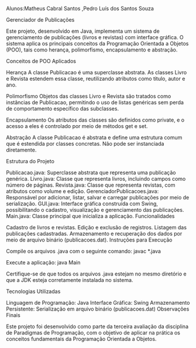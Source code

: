 Alunos:Matheus Cabral Santos ,Pedro Luís dos Santos Souza

Gerenciador de Publicações

Este projeto, desenvolvido em Java, implementa um sistema de gerenciamento de publicações (livros e revistas) com interface gráfica. O sistema aplica os principais conceitos da Programação Orientada a Objetos (POO), tais como herança, polimorfismo, encapsulamento e abstração.

Conceitos de POO Aplicados

Herança A classe Publicacao é uma superclasse abstrata. As classes Livro e Revista estendem essa classe, reutilizando atributos como titulo, autor e ano.

Polimorfismo Objetos das classes Livro e Revista são tratados como instâncias de Publicacao, permitindo o uso de listas genéricas sem perda de comportamento específico das subclasses.

Encapsulamento Os atributos das classes são definidos como private, e o acesso a eles é controlado por meio de métodos get e set.

Abstração A classe Publicacao é abstrata e define uma estrutura comum que é estendida por classes concretas. Não pode ser instanciada diretamente.

Estrutura do Projeto

Publicacao.java: Superclasse abstrata que representa uma publicação genérica.
Livro.java: Classe que representa livros, incluindo campos como número de páginas.
Revista.java: Classe que representa revistas, com atributos como volume e edição.
GerenciadorPublicacoes.java: Responsável por adicionar, listar, salvar e carregar publicações por meio de serialização.
GUI.java: Interface gráfica construída com Swing, possibilitando o cadastro, visualização e gerenciamento das publicações.
Main.java: Classe principal que inicializa a aplicação.
Funcionalidades

Cadastro de livros e revistas.
Edição e exclusão de registros.
Listagem das publicações cadastradas.
Armazenamento e recuperação dos dados por meio de arquivo binário (publicacoes.dat).
Instruções para Execução

Compile os arquivos .java com o seguinte comando: javac *.java

Execute a aplicação: java Main

Certifique-se de que todos os arquivos .java estejam no mesmo diretório e que a JDK esteja corretamente instalada no sistema.

Tecnologias Utilizadas

Linguagem de Programação: Java
Interface Gráfica: Swing
Armazenamento Persistente: Serialização em arquivo binário (publicacoes.dat)
Observações Finais

Este projeto foi desenvolvido como parte da terceira avaliação da disciplina de Paradigmas de Programação, com o objetivo de aplicar na prática os conceitos fundamentais da Programação Orientada a Objetos.
